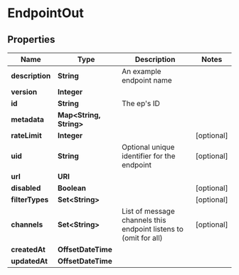 

# EndpointOut


## Properties

| Name | Type | Description | Notes |
|------------ | ------------- | ------------- | -------------|
|**description** | **String** | An example endpoint name |  |
|**version** | **Integer** |  |  |
|**id** | **String** | The ep&#39;s ID |  |
|**metadata** | **Map&lt;String, String&gt;** |  |  |
|**rateLimit** | **Integer** |  |  [optional] |
|**uid** | **String** | Optional unique identifier for the endpoint |  [optional] |
|**url** | **URI** |  |  |
|**disabled** | **Boolean** |  |  [optional] |
|**filterTypes** | **Set&lt;String&gt;** |  |  [optional] |
|**channels** | **Set&lt;String&gt;** | List of message channels this endpoint listens to (omit for all) |  [optional] |
|**createdAt** | **OffsetDateTime** |  |  |
|**updatedAt** | **OffsetDateTime** |  |  |



